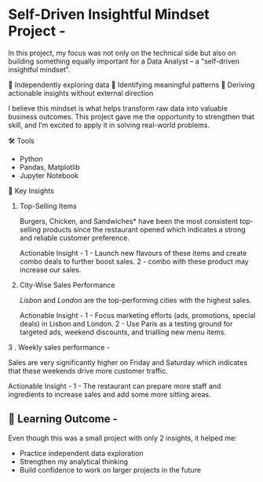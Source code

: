 # Self-Driven Insightful Mindset Project - 

In this project, my focus was not only on the technical side but also on building something equally important for a Data Analyst – a "self-driven insightful mindset".

🔹 Independently exploring data
🔹 Identifying meaningful patterns
🔹 Deriving actionable insights without external direction

I believe this mindset is what helps transform raw data into valuable business outcomes. This project gave me the opportunity to strengthen that skill, and I’m excited to apply it in solving real-world problems.


🛠️ Tools

* Python
* Pandas, Matplotlib
* Jupyter Notebook


🔎 Key Insights

1. Top-Selling Items

   Burgers, Chicken, and Sandwiches* have been the most consistent top-selling products since the restaurant opened which indicates a strong and reliable customer preference.
   
     Actionable Insight - 
     1 -  Launch new flavours of these items and create combo deals to further boost sales.
     2 -  combo with these product may increase our sales.

3. City-Wise Sales Performance

   *Lisbon* and *London* are the top-performing cities with the highest sales.
   
   Actionable Insight - 
   1 -  Focus marketing efforts (ads, promotions, special deals) in Lisbon and London.
   2 -  Use Paris as a testing ground for targeted ads, weekend discounts, and trialling new menu items.

3 . Weekly sales performance - 

   Sales are very significantly higher on Friday and Saturday which indicates that these weekends drive more customer traffic. 

   Actionable Insight - 
   1  - The restaurant can prepare more staff and ingredients to increase sales and add some more sitting areas.


## 🚀 Learning Outcome - 

Even though this was a small project with only 2 insights, it helped me:

* Practice independent data exploration
* Strengthen my analytical thinking
* Build confidence to work on larger projects in the future

